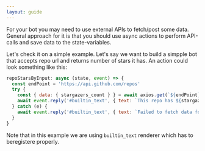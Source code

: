 ```yaml
---
layout: guide
---
```


For your bot you may need to use external APIs to fetch/post some data.
General approach for it is that you should use async actions to perform API-calls and save data to the state-variables.

Let's check it on a simple example. Let's say we want to build a simpple bot that accepts repo url and returns number of stars it has. An action could look something like this:

```js
repoStarsByInput: async (state, event) => {
  const endPoint = 'https://api.github.com/repos'
  try {
    const { data: { stargazers_count } } = await axios.get(`${endPoint}/${event.text}`)
    await event.reply('#builtin_text', { text: `This repo has ${stargazers_count} ★` })
  } catch (e) {
    await event.reply('#builtin_text', { text: `Failed to fetch data for this repo` })
  }
}
```

Note that in this example we are using `builtin_text` renderer which has to beregistere properly.
